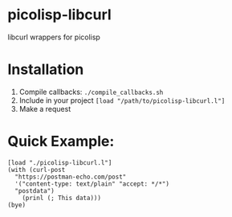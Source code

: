 # picolisp-libcurl

libcurl wrappers for picolisp

# Installation

1) Compile callbacks: `./compile_callbacks.sh`
2) Include in your project `[load "/path/to/picolisp-libcurl.l"]`  
3) Make a request


# Quick Example:

```
[load "./picolisp-libcurl.l"]
(with (curl-post
  "https://postman-echo.com/post"
  '("content-type: text/plain" "accept: */*")
  "postdata")
    (prinl (; This data)))
(bye)
```
